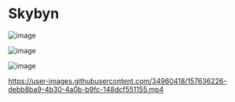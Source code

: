 
# Skybyn

![image](https://user-images.githubusercontent.com/34960418/157636026-37e3a34b-f9c9-4748-8d40-eb5978073db7.png)

![image](https://user-images.githubusercontent.com/34960418/157636560-3997c07b-0d25-483e-80fe-e0d2342b999e.png)

![image](https://user-images.githubusercontent.com/34960418/157636583-59bfc8a4-2a7a-4920-8492-2bbc48f35388.png)

https://user-images.githubusercontent.com/34960418/157636226-debb8ba9-4b30-4a0b-b9fc-148dcf551155.mp4

